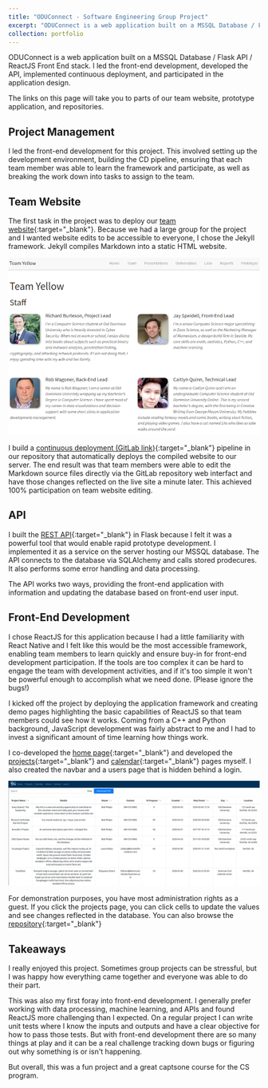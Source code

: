 ```yaml
---
title: "ODUConnect - Software Engineering Group Project"
excerpt: "ODUConnect is a web application built on a MSSQL Database / Flask API / ReactJS Front End stack. I let the front end and API development and built the continuous deployment, among other responsibilities.<br/><img src='/images/oduconnect/ODU_connect.png'>"
collection: portfolio
---
```


ODUConnect is a web application built on a MSSQL Database / Flask API / ReactJS Front End stack. I led the front-end development, developed the API, implemented continuous deployment, and participated in the application design.

The links on this page will take you to parts of our team website, prototype application, and repositories.

## Project Management

I led the front-end development for this project. This involved setting up the development environment, building the CD pipeline, ensuring that each team member was able to learn the framework and participate, as well as breaking the work down into tasks to assign to the team.

## Team Website

The first task in the project was to deploy our [team website](https://www.cs.odu.edu/~411yello/){:target="_blank"}. Because we had a large group for the project and I wanted website edits to be accessible to everyone, I chose the Jekyll framework. Jekyll compiles Markdown into a static HTML website.

![png](/images/oduconnect/team_website.png)

I build a [continuous deployment (GitLab link)](https://git-community.cs.odu.edu/411yellow/website/blob/master/.gitlab-ci.yml){:target="_blank"} pipeline in our repository that automatically deploys the compiled website to our server. The end result was that team members were able to edit the Markdown source files directly via the GitLab repository web interfact and have those changes reflected on the live site a minute later. This achieved 100% participation on team website editing.

## API

I built the [REST API](https://git-community.cs.odu.edu/411yellow/api/blob/master/app.py){:target="_blank"} in Flask because I felt it was a powerful tool that would enable rapid prototype development. I implemented it as a service on the server hosting our MSSQL database. The API connects to the database via SQLAlchemy and calls stored prodecures. It also performs some error handling and data processing.

The API works two ways, providing the front-end application with information and updating the database based on front-end user input.

## Front-End Development

I chose ReactJS for this application because I had a little familiarity with React Native and I felt like this would be the most accessible framework, enabling team members to learn quickly and ensure buy-in for front-end development participation. If the tools are too complex it can be hard to engage the team with development activities, and if it's too simple it won't be powerful enough to accomplish what we need done. (Please ignore the bugs!)

I kicked off the project by deploying the application framework and creating demo pages highlighting the basic capabilities of ReactJS so that team members could see how it works. Coming from a C++ and Python background, JavaScript development was fairly abstract to me and I had to invest a significant amount of time learning how things work.

I co-developed the [home page](https://www.cs.odu.edu/~411yello/oduconnect/#/){:target="_blank"} and developed the [projects](https://www.cs.odu.edu/~411yello/oduconnect/#/projects){:target="_blank"} and [calendar](https://www.cs.odu.edu/~411yello/oduconnect/#/calendar){:target="_blank"} pages myself. I also created the navbar and a users page that is hidden behind a login.

![png](/images/oduconnect/projects.png)

For demonstration purposes, you have most administration rights as a guest. If you click the projects page, you can click cells to update the values and see changes reflected in the database. You can also browse the [repository](https://git-community.cs.odu.edu/411yellow/front-end){:target="_blank"}

## Takeaways

I really enjoyed this project. Sometimes group projects can be stressful, but I was happy how everything came together and everyone was able to do their part.

This was also my first foray into front-end development. I generally prefer working with data processing, machine learning, and APIs and found ReactJS more challenging than I expected. On a regular project I can write unit tests where I know the inputs and outputs and have a clear objective for how to pass those tests. But with front-end development there are so many things at play and it can be a real challenge tracking down bugs or figuring out why something is or isn't happening.

But overall, this was a fun project and a great captsone course for the CS program.
